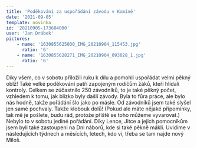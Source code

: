 ```yaml
---
title: 'Poděkování za uspořádání závodu v Komíně'
date: '2021-09-05'
template: novinka
id: '20210905-173604000'
user: 'Jan Drábek'
pictures:
    - name: '1630855625030_IMG_20210904_115453.jpg'
      ratio: '6'
    - name: '1630855628271_IMG_20210904_093028_1.jpg'
      ratio: '6'
---
```

Díky všem, co v sobotu přiložili ruku k dílu a pomohli uspořádat velmi pěkný oblž! Také velké poděkování patří zapojeným rodičům žáků, kteří hlídali kontroly. Celkem se zúčastnilo 250 závodníků, to je také pěkný počet, vzhledem k tomu, jak blízko byly dašlí závody. Byla to fůra práce, ale bylo nás hodně, takže pořádání šlo jako po másle. Od závodníků jsem také slyšel jen samé pochvaly. Takže klobouk dolů! (Pokud ale máte nějaké připomínky, tak mě je pošlete, budu rád, protože příště se toho můžeme vyvarovat.)  
Nebylo to v sobotu jediné pořádání. Díky Lence, Jitce a jejich pomocníkům jsem byli také zastoupeni na Dni náborů, kde si také pěkně mákli. Uvidíme v následujících týdnech a měsících, letech, kdo ví, třeba se tam najde nový Miloš.
